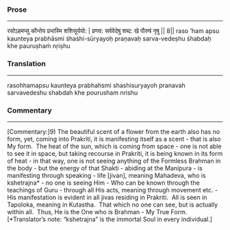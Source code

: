 ### Prose 
 --- 
रसोऽहमप्सु कौन्तेय प्रभास्मि शशिसूर्ययो: |
प्रणव: सर्ववेदेषु शब्द: खे पौरुषं नृषु || 8||
raso ’ham apsu kaunteya prabhāsmi śhaśhi-sūryayoḥ
praṇavaḥ sarva-vedeṣhu śhabdaḥ khe pauruṣhaṁ nṛiṣhu

### Translation 
 --- 
rasohhamapsu kaunteya prabhahsmi shashisuryayoh pranavah sarvavedeshu shabdah khe pourusham nrishu

### Commentary 
 --- 
[Commentary:]9) The beautiful scent of a flower from the earth also has no form, yet, coming into Prakriti, it is manifesting itself as a scent - that is also My form.  The heat of the sun, which is coming from space - one is not able to see it in space, but taking recourse in Prakriti, it is being known in its form of heat - in that way, one is not seeing anything of the Formless Brahman in the body - but the energy of that Shakti - abiding at the Manipura - is manifesting through speaking - life [jivan], meaning Mahadeva, who is kshetrajna* - no one is seeing Him - Who can be known through the teachings of Guru - through all His acts, meaning through movement etc. - His manifestation is evident in all jivas residing in Prakriti.  All is seen in Tapoloka, meaning in Kutastha.  That which no one can see, but is actually within all.  Thus, He is the One who is Brahman - My True Form.[*Translator’s note: “kshetrajna” is the immortal Soul in every individual.]